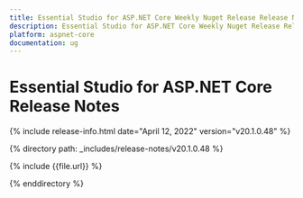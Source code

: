 ```yaml
---
title: Essential Studio for ASP.NET Core Weekly Nuget Release Release Notes  
description: Essential Studio for ASP.NET Core Weekly Nuget Release Release Notes  
platform: aspnet-core
documentation: ug
---
```


# Essential Studio for ASP.NET Core  Release Notes  

{% include release-info.html date="April 12, 2022"  version="v20.1.0.48" %} 

{% directory path: _includes/release-notes/v20.1.0.48 %}

{% include {{file.url}} %}

{% enddirectory %}